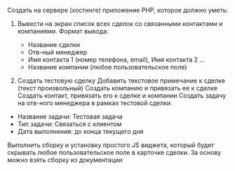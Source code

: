 Создать на сервере (хостинге) приложение PHP, которое должно уметь:

1. Вывести на экран список всех сделок со связанными контактами и компаниями. Формат вывода:
   - Название сделки
   - Отв-ный менеджер
   - Имя контакта 1 (номер телефона, email), Имя контакта 2 ...
   - Название компании (любое пользовательское поле)

2. Создать тестовую сделку
Добавить текстовое примечание к сделке (текст произвольный)
Создать компанию и привязать ее к сделке
Создать контакт, привязать его к сделке и компании 
Создать задачу на отв-ного менеджера в рамках тестовой сделки. 
  - Название задачи: Тестовая задача
  - Тип задачи: Связаться с клиентом
  - Дата выполнения: до конца текущего дня

Выполнить сборку и установку простого JS виджета, который будет скрывать любое пользовательское поле в карточке сделки. 
За основу можно взять сборку из документации 
